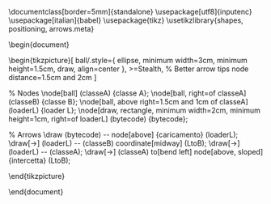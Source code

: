 \documentclass[border=5mm]{standalone}
\usepackage[utf8]{inputenc}
\usepackage[italian]{babel}
\usepackage{tikz}
\usetikzlibrary{shapes, positioning, arrows.meta}

\begin{document}

\begin{tikzpicture}[
    ball/.style={
        ellipse,
        minimum width=3cm,
        minimum height=1.5cm,
        draw,
        align=center
    },
    >=Stealth, % Better arrow tips
    node distance=1.5cm and 2cm
]

% Nodes
\node[ball] (classeA) {classe A};
\node[ball, right=of classeA] (classeB) {classe B};
\node[ball, above right=1.5cm and 1cm of classeA] (loaderL) {loader L};
\node[draw, rectangle, minimum width=2cm, minimum height=1cm, right=of loaderL] (bytecode) {bytecode};

% Arrows
\draw (bytecode) -- node[above] {caricamento} (loaderL);
\draw[->] (loaderL) -- (classeB) coordinate[midway] (LtoB);
\draw[->] (loaderL) -- (classeA);
\draw[->] (classeA) to[bend left] node[above, sloped] {intercetta} (LtoB);

\end{tikzpicture}

\end{document}
